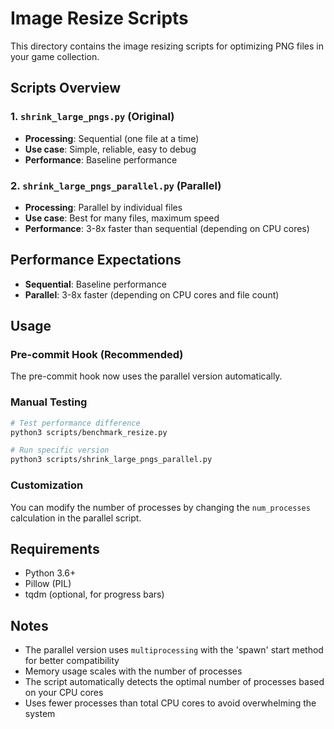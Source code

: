 # Image Resize Scripts

This directory contains the image resizing scripts for optimizing PNG files in your game collection.

## Scripts Overview

### 1. `shrink_large_pngs.py` (Original)
- **Processing**: Sequential (one file at a time)
- **Use case**: Simple, reliable, easy to debug
- **Performance**: Baseline performance

### 2. `shrink_large_pngs_parallel.py` (Parallel)
- **Processing**: Parallel by individual files
- **Use case**: Best for many files, maximum speed
- **Performance**: 3-8x faster than sequential (depending on CPU cores)

## Performance Expectations

- **Sequential**: Baseline performance
- **Parallel**: 3-8x faster (depending on CPU cores and file count)

## Usage

### Pre-commit Hook (Recommended)
The pre-commit hook now uses the parallel version automatically.

### Manual Testing
```bash
# Test performance difference
python3 scripts/benchmark_resize.py

# Run specific version
python3 scripts/shrink_large_pngs_parallel.py
```

### Customization
You can modify the number of processes by changing the `num_processes` calculation in the parallel script.

## Requirements

- Python 3.6+
- Pillow (PIL)
- tqdm (optional, for progress bars)

## Notes

- The parallel version uses `multiprocessing` with the 'spawn' start method for better compatibility
- Memory usage scales with the number of processes
- The script automatically detects the optimal number of processes based on your CPU cores
- Uses fewer processes than total CPU cores to avoid overwhelming the system
